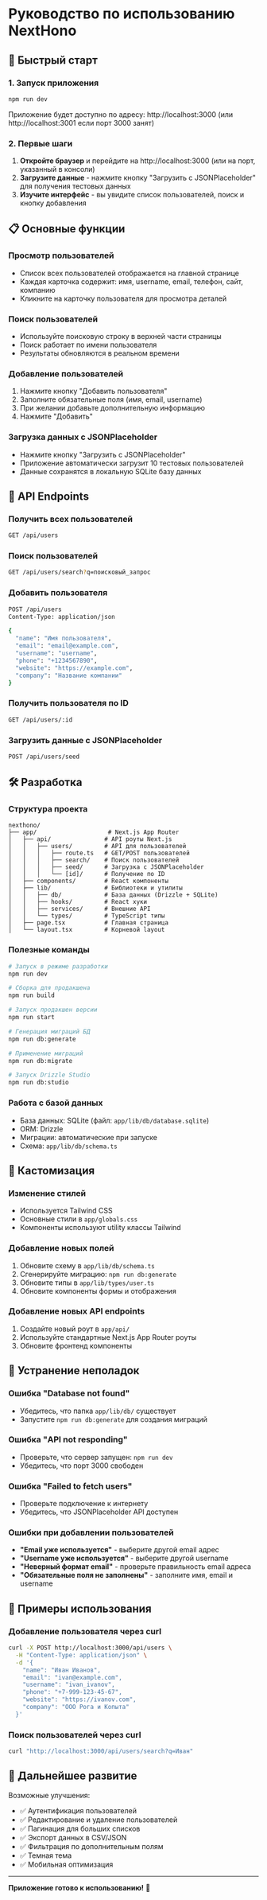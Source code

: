 # Руководство по использованию NextHono

## 🚀 Быстрый старт

### 1. Запуск приложения
```bash
npm run dev
```
Приложение будет доступно по адресу: http://localhost:3000 (или http://localhost:3001 если порт 3000 занят)

### 2. Первые шаги
1. **Откройте браузер** и перейдите на http://localhost:3000 (или на порт, указанный в консоли)
2. **Загрузите данные** - нажмите кнопку "Загрузить с JSONPlaceholder" для получения тестовых данных
3. **Изучите интерфейс** - вы увидите список пользователей, поиск и кнопку добавления

## 📋 Основные функции

### Просмотр пользователей
- Список всех пользователей отображается на главной странице
- Каждая карточка содержит: имя, username, email, телефон, сайт, компанию
- Кликните на карточку пользователя для просмотра деталей

### Поиск пользователей
- Используйте поисковую строку в верхней части страницы
- Поиск работает по имени пользователя
- Результаты обновляются в реальном времени

### Добавление пользователей
1. Нажмите кнопку "Добавить пользователя"
2. Заполните обязательные поля (имя, email, username)
3. При желании добавьте дополнительную информацию
4. Нажмите "Добавить"

### Загрузка данных с JSONPlaceholder
- Нажмите кнопку "Загрузить с JSONPlaceholder"
- Приложение автоматически загрузит 10 тестовых пользователей
- Данные сохранятся в локальную SQLite базу данных

## 🔧 API Endpoints

### Получить всех пользователей
```bash
GET /api/users
```

### Поиск пользователей
```bash
GET /api/users/search?q=поисковый_запрос
```

### Добавить пользователя
```bash
POST /api/users
Content-Type: application/json

{
  "name": "Имя пользователя",
  "email": "email@example.com",
  "username": "username",
  "phone": "+1234567890",
  "website": "https://example.com",
  "company": "Название компании"
}
```

### Получить пользователя по ID
```bash
GET /api/users/:id
```

### Загрузить данные с JSONPlaceholder
```bash
POST /api/users/seed
```

## 🛠️ Разработка

### Структура проекта
```
nexthono/
├── app/                    # Next.js App Router
│   ├── api/               # API роуты Next.js
│   │   ├── users/         # API для пользователей
│   │   │   ├── route.ts   # GET/POST пользователей
│   │   │   ├── search/    # Поиск пользователей
│   │   │   ├── seed/      # Загрузка с JSONPlaceholder
│   │   │   └── [id]/      # Получение по ID
│   ├── components/        # React компоненты
│   ├── lib/               # Библиотеки и утилиты
│   │   ├── db/            # База данных (Drizzle + SQLite)
│   │   ├── hooks/         # React хуки
│   │   ├── services/      # Внешние API
│   │   └── types/         # TypeScript типы
│   ├── page.tsx           # Главная страница
│   └── layout.tsx         # Корневой layout
```

### Полезные команды
```bash
# Запуск в режиме разработки
npm run dev

# Сборка для продакшена
npm run build

# Запуск продакшен версии
npm run start

# Генерация миграций БД
npm run db:generate

# Применение миграций
npm run db:migrate

# Запуск Drizzle Studio
npm run db:studio
```

### Работа с базой данных
- База данных: SQLite (файл: `app/lib/db/database.sqlite`)
- ORM: Drizzle
- Миграции: автоматические при запуске
- Схема: `app/lib/db/schema.ts`

## 🎨 Кастомизация

### Изменение стилей
- Используется Tailwind CSS
- Основные стили в `app/globals.css`
- Компоненты используют utility классы Tailwind

### Добавление новых полей
1. Обновите схему в `app/lib/db/schema.ts`
2. Сгенерируйте миграцию: `npm run db:generate`
3. Обновите типы в `app/lib/types/user.ts`
4. Обновите компоненты формы и отображения

### Добавление новых API endpoints
1. Создайте новый роут в `app/api/`
2. Используйте стандартные Next.js App Router роуты
3. Обновите фронтенд компоненты

## 🐛 Устранение неполадок

### Ошибка "Database not found"
- Убедитесь, что папка `app/lib/db/` существует
- Запустите `npm run db:generate` для создания миграций

### Ошибка "API not responding"
- Проверьте, что сервер запущен: `npm run dev`
- Убедитесь, что порт 3000 свободен

### Ошибка "Failed to fetch users"
- Проверьте подключение к интернету
- Убедитесь, что JSONPlaceholder API доступен

### Ошибки при добавлении пользователей
- **"Email уже используется"** - выберите другой email адрес
- **"Username уже используется"** - выберите другой username
- **"Неверный формат email"** - проверьте правильность email адреса
- **"Обязательные поля не заполнены"** - заполните имя, email и username

## 📝 Примеры использования

### Добавление пользователя через curl
```bash
curl -X POST http://localhost:3000/api/users \
  -H "Content-Type: application/json" \
  -d '{
    "name": "Иван Иванов",
    "email": "ivan@example.com",
    "username": "ivan_ivanov",
    "phone": "+7-999-123-45-67",
    "website": "https://ivanov.com",
    "company": "ООО Рога и Копыта"
  }'
```

### Поиск пользователей через curl
```bash
curl "http://localhost:3000/api/users/search?q=Иван"
```

## 🎯 Дальнейшее развитие

Возможные улучшения:
- ✅ Аутентификация пользователей
- ✅ Редактирование и удаление пользователей
- ✅ Пагинация для больших списков
- ✅ Экспорт данных в CSV/JSON
- ✅ Фильтрация по дополнительным полям
- ✅ Темная тема
- ✅ Мобильная оптимизация

---

**Приложение готово к использованию!** 🎉

